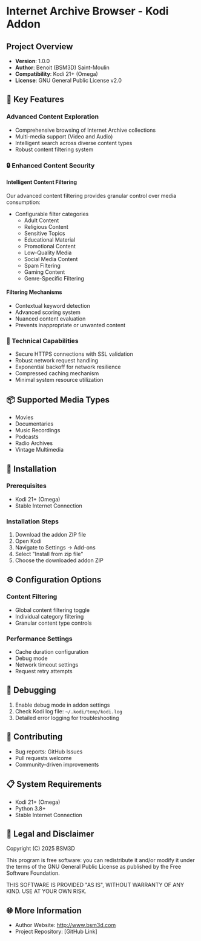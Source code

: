 # Internet Archive Browser - Kodi Addon

## Project Overview
- **Version**: 1.0.0
- **Author**: Benoit (BSM3D) Saint-Moulin
- **Compatibility**: Kodi 21+ (Omega)
- **License**: GNU General Public License v2.0

## 🌟 Key Features

### Advanced Content Exploration
- Comprehensive browsing of Internet Archive collections
- Multi-media support (Video and Audio)
- Intelligent search across diverse content types
- Robust content filtering system

### 🔒 Enhanced Content Security
#### Intelligent Content Filtering
Our advanced content filtering provides granular control over media consumption:
- Configurable filter categories
  - Adult Content
  - Religious Content
  - Sensitive Topics
  - Educational Material
  - Promotional Content
  - Low-Quality Media
  - Social Media Content
  - Spam Filtering
  - Gaming Content
  - Genre-Specific Filtering

#### Filtering Mechanisms
- Contextual keyword detection
- Advanced scoring system
- Nuanced content evaluation
- Prevents inappropriate or unwanted content

### 🚀 Technical Capabilities
- Secure HTTPS connections with SSL validation
- Robust network request handling
- Exponential backoff for network resilience
- Compressed caching mechanism
- Minimal system resource utilization

## 📦 Supported Media Types
- Movies
- Documentaries
- Music Recordings
- Podcasts
- Radio Archives
- Vintage Multimedia

## 🔧 Installation

### Prerequisites
- Kodi 21+ (Omega)
- Stable Internet Connection

### Installation Steps
1. Download the addon ZIP file
2. Open Kodi
3. Navigate to Settings → Add-ons
4. Select "Install from zip file"
5. Choose the downloaded addon ZIP

## ⚙️ Configuration Options

### Content Filtering
- Global content filtering toggle
- Individual category filtering
- Granular content type controls

### Performance Settings
- Cache duration configuration
- Debug mode
- Network timeout settings
- Request retry attempts

## 🐞 Debugging
1. Enable debug mode in addon settings
2. Check Kodi log file: `~/.kodi/temp/kodi.log`
3. Detailed error logging for troubleshooting

## 🤝 Contributing
- Bug reports: GitHub Issues
- Pull requests welcome
- Community-driven improvements

## 📋 System Requirements
- Kodi 21+ (Omega)
- Python 3.8+
- Stable Internet Connection

## 📜 Legal and Disclaimer
Copyright (C) 2025 BSM3D

This program is free software: you can redistribute it and/or modify it under the terms of the GNU General Public License as published by the Free Software Foundation.

THIS SOFTWARE IS PROVIDED "AS IS", WITHOUT WARRANTY OF ANY KIND. USE AT YOUR OWN RISK.

## 🌐 More Information
- Author Website: http://www.bsm3d.com
- Project Repository: [GitHub Link]
